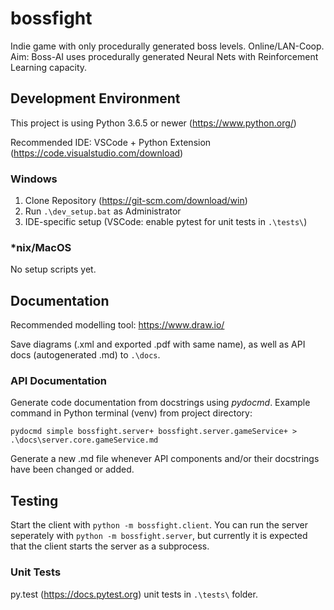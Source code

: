 # bossfight

Indie game with only procedurally generated boss levels. Online/LAN-Coop. Aim: Boss-AI uses procedurally generated Neural Nets with Reinforcement Learning capacity.

## Development Environment 

This project is using Python 3.6.5 or newer (https://www.python.org/)

Recommended IDE: VSCode + Python Extension (https://code.visualstudio.com/download)

### Windows

1. Clone Repository (https://git-scm.com/download/win)
1. Run `.\dev_setup.bat` as Administrator
1. IDE-specific setup (VSCode: enable pytest for unit tests in `.\tests\`)

### \*nix/MacOS

No setup scripts yet.

## Documentation

Recommended modelling tool: https://www.draw.io/

Save diagrams (.xml and exported .pdf with same name), as well as API docs (autogenerated .md) to `.\docs`.

### API Documentation

Generate code documentation from docstrings using *pydocmd*. Example command in Python terminal (venv) from project directory:

`pydocmd simple bossfight.server+ bossfight.server.gameService+ > .\docs\server.core.gameService.md`

Generate a new .md file whenever API components and/or their docstrings have been changed or added.

## Testing

Start the client with `python -m bossfight.client`.
You can run the server seperately with `python -m bossfight.server`, but currently it is expected that the client starts the server as a subprocess.

### Unit Tests

py.test (https://docs.pytest.org) unit tests in `.\tests\` folder.
